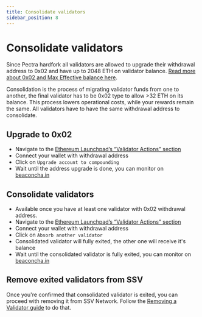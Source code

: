 ```yaml
---
title: Consolidate validators
sidebar_position: 8
---
```


# Consolidate validators

Since Pectra hardfork all validators are allowed to upgrade their withdrawal address to 0x02 and have up to 2048 ETH on validator balance. [Read more about 0x02 and Max Effective balance here](https://www.kiln.fi/post/next-ethereum-upgrade-how-pectra-will-enhance-the-staking-experience).

Consolidation is the process of migrating validator funds from one to another, the final validator has to be 0x02 type to allow >32 ETH on its balance. This process lowers operational costs, while your rewards remain the same. All validators have to have the same withdrawal address to consolidate.

## Upgrade to 0x02 
- Navigate to the [Ethereum Launchpad’s “Validator Actions” section](https://launchpad.ethereum.org/en/validator-actions)
- Connect your wallet with withdrawal address
- Click on `Upgrade account to compounding`
- Wait until the address upgrade is done, you can monitor on [beaconcha.in](https://beaconcha.in/)

## Consolidate validators
- Available once you have at least one validator with 0x02 withdrawal address.
- Navigate to the [Ethereum Launchpad’s “Validator Actions” section](https://launchpad.ethereum.org/en/validator-actions)
- Connect your wallet with withdrawal address
- Click on `Absorb another validator`
- Consolidated validator will fully exited, the other one will receive it's balance
- Wait until the consolidated validator is fully exited, you can monitor on [beaconcha.in](https://beaconcha.in/)

## Remove exited validators from SSV
Once you're confirmed that consolidated validator is exited, you can proceed with removing it from SSV Network. Follow the [Removing a Validator guide](./removing-a-validator.md) to do that.